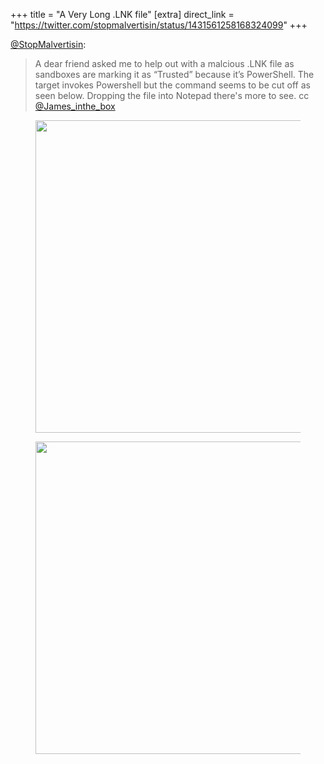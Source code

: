 +++
title = "A Very Long .LNK file"
[extra]
direct_link = "https://twitter.com/stopmalvertisin/status/1431561258168324099"
+++

[@StopMalvertisin](https://twitter.com/stopmalvertisin):

> A dear friend asked me to help out with a malcious .LNK file as sandboxes are marking it as “Trusted” because it’s PowerShell.
> The target invokes Powershell but the command seems to be cut off as seen below.
> Dropping the file into Notepad there's more to see.
> cc [@James_inthe_box](https://twitter.com/james_inthe_box)

<figure>
  <img src="/cybersec/2021-08-30-1.jfif" height=500 />
</figure>
<figure>
  <img src="/cybersec/2021-08-30-2.jfif" height = 500 />
</figure>

